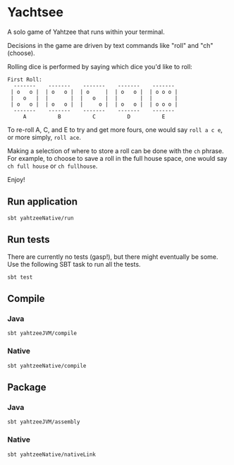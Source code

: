 # Yachtsee

A solo game of Yahtzee that runs within your terminal.

Decisions in the game are driven by text commands like "roll" and "ch" (choose).

Rolling dice is performed by saying which dice you'd like to roll:

```
First Roll:
  -------    -------    -------    -------    -------
 | o   o |  | o   o |  | o     |  | o   o |  | o o o |
 |   o   |  |       |  |   o   |  |       |  |       |
 | o   o |  | o   o |  |     o |  | o   o |  | o o o |
  -------    -------    -------    -------    ------- 
     A          B          C          D          E
```

To re-roll A, C, and E to try and get more fours, one would say `roll a c e`, or more simply, `roll ace`.

Making a selection of where to store a roll can be done with the `ch` phrase.
For example, to choose to save a roll in the full house space, one would say `ch full house` or `ch fullhouse`.

Enjoy!

## Run application

```shell
sbt yahtzeeNative/run
```

## Run tests

There are currently no tests (gasp!), but there might eventually be some.
Use the following SBT task to run all the tests.

```shell
sbt test
```

## Compile

### Java

```shell
sbt yahtzeeJVM/compile
```

### Native

```shell
sbt yahtzeeNative/compile
```

## Package

### Java

```shell
sbt yahtzeeJVM/assembly
```

### Native

```shell
sbt yahtzeeNative/nativeLink
```
